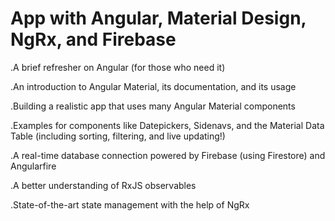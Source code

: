 # App with Angular, Material Design, NgRx, and Firebase


.A brief refresher on Angular (for those who need it)

.An introduction to Angular Material, its documentation, and its usage

.Building a realistic app that uses many Angular Material components

.Examples for components like Datepickers, Sidenavs, and the Material Data Table (including sorting, filtering, and live updating!)

.A real-time database connection powered by Firebase (using Firestore) and Angularfire

.A better understanding of RxJS observables

.State-of-the-art state management with the help of NgRx
